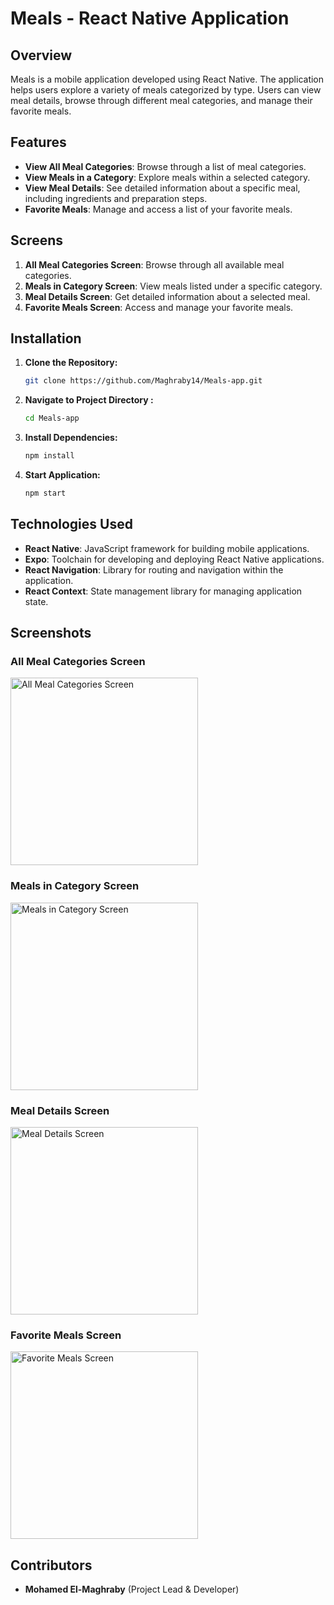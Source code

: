 # Meals - React Native Application

## Overview

Meals is a mobile application developed using React Native. The application helps users explore a variety of meals categorized by type. Users can view meal details, browse through different meal categories, and manage their favorite meals.

## Features

- **View All Meal Categories**: Browse through a list of meal categories.
- **View Meals in a Category**: Explore meals within a selected category.
- **View Meal Details**: See detailed information about a specific meal, including ingredients and preparation steps.
- **Favorite Meals**: Manage and access a list of your favorite meals.

## Screens

1. **All Meal Categories Screen**: Browse through all available meal categories.
2. **Meals in Category Screen**: View meals listed under a specific category.
3. **Meal Details Screen**: Get detailed information about a selected meal.
4. **Favorite Meals Screen**: Access and manage your favorite meals.

## Installation

1. **Clone the Repository:**
   ```bash
   git clone https://github.com/Maghraby14/Meals-app.git

2. **Navigate to Project Directory :**
   ```bash
   cd Meals-app

3. **Install Dependencies:**
   ```bash
   npm install

4. **Start Application:**
   ```bash
   npm start
## Technologies Used

- **React Native**: JavaScript framework for building mobile applications.
- **Expo**: Toolchain for developing and deploying React Native applications.
- **React Navigation**: Library for routing and navigation within the application.
- **React Context**: State management library for managing application state.



## Screenshots

### All Meal Categories Screen
<img src="assets/allc.jpeg" alt="All Meal Categories Screen" width="300px">

### Meals in Category Screen
<img src="assets/meals.jpeg" alt="Meals in Category Screen" width="300px">

### Meal Details Screen
<img src="assets/det.jpeg" alt="Meal Details Screen" width="300px">

### Favorite Meals Screen
<img src="assets/fav.jpeg" alt="Favorite Meals Screen" width="300px">



## Contributors

- **Mohamed El-Maghraby** (Project Lead & Developer)
